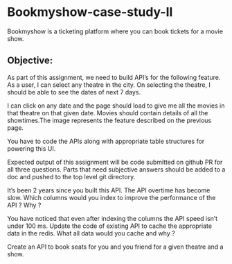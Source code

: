 # Bookmyshow-case-study-II

Bookmyshow is a ticketing platform where you can book tickets for a movie show.

## **Objective:**

As part of this assignment, we need to build API’s for the following feature. As a user, I can select any theatre in the city. On selecting the theatre, I should be able to see the dates of next 7 days.

I can click on any date and the page should load to give me all the movies in that theatre on that given date. Movies should contain details of all the showtimes.The image represents the feature described on the previous page.

You have to code the APIs along with appropriate table structures for powering this UI.

Expected output of this assignment will be code submitted on github PR for all three questions. Parts that need subjective answers should be added to a doc and pushed to the top level git directory.

It’s been 2 years since you built this API. The API overtime has become slow. Which columns would you index to improve the performance of the API ? Why ?

You have noticed that even after indexing the columns the API speed isn’t under 100 ms. Update the code of existing API to cache the appropriate data in the redis. What all data would you cache and why ?

Create an API to book seats for you and you friend for a given theatre and a show.
